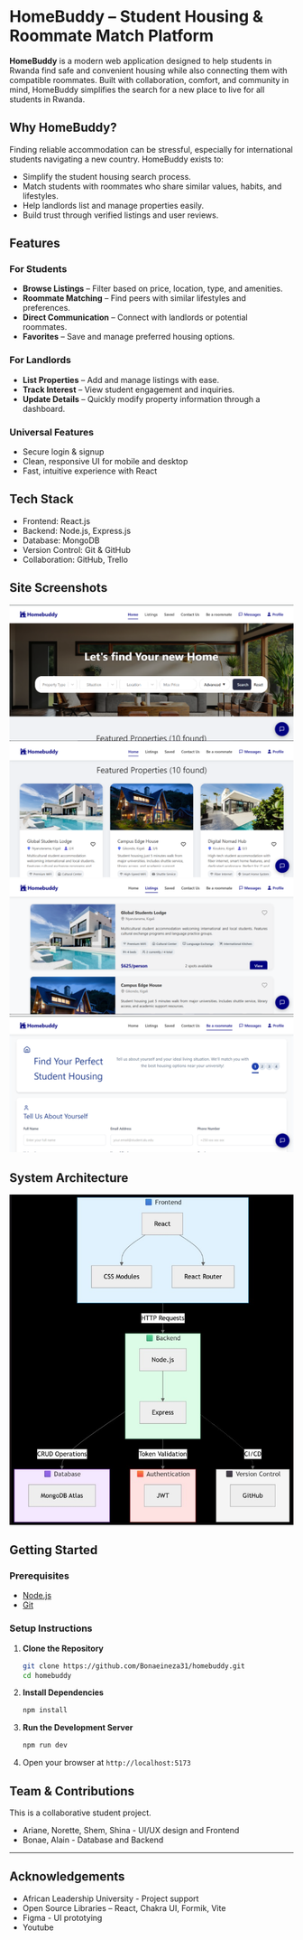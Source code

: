 # HomeBuddy – Student Housing & Roommate Match Platform

**HomeBuddy** is a modern web application designed to help students in Rwanda find safe and convenient housing while also connecting them with compatible roommates. Built with collaboration, comfort, and community in mind, HomeBuddy simplifies the search for a new place to live for all students in Rwanda.

## Why HomeBuddy?

Finding reliable accommodation can be stressful, especially for international students navigating a new country. HomeBuddy exists to:

- Simplify the student housing search process.
- Match students with roommates who share similar values, habits, and lifestyles.
- Help landlords list and manage properties easily.
- Build trust through verified listings and user reviews.

## Features

### For Students

- **Browse Listings** – Filter based on price, location, type, and amenities.
- **Roommate Matching** – Find peers with similar lifestyles and preferences.
- **Direct Communication** – Connect with landlords or potential roommates.
- **Favorites** – Save and manage preferred housing options.

### For Landlords

- **List Properties** – Add and manage listings with ease.
- **Track Interest** – View student engagement and inquiries.
- **Update Details** – Quickly modify property information through a dashboard.

### Universal Features

- Secure login & signup
- Clean, responsive UI for mobile and desktop
- Fast, intuitive experience with React

## Tech Stack

- Frontend: React.js
- Backend: Node.js, Express.js
- Database: MongoDB
- Version Control: Git & GitHub
- Collaboration: GitHub, Trello

## Site Screenshots

![Home Screenshot](./assets/home1.png)
![Home Screenshot](./assets/home2.png)
![Listings Screenshot](./assets/listings.png)
![Roommate matching Screenshot](./assets/roommate-matching.png)

## System Architecture

![System Design](./assets/system%20design.jpg)

## Getting Started

### Prerequisites

- [Node.js](https://nodejs.org/)
- [Git](https://git-scm.com/)

### Setup Instructions

1. **Clone the Repository**
   ```bash
   git clone https://github.com/Bonaeineza31/homebuddy.git
   cd homebuddy
   ```
2. **Install Dependencies**
   ```bash
   npm install
   ```
3. **Run the Development Server**
   ```bash
   npm run dev
   ```
4. Open your browser at `http://localhost:5173`

## Team & Contributions

This is a collaborative student project.

- Ariane, Norette, Shem, Shina - UI/UX design and Frontend
- Bonae, Alain - Database and Backend

---

## Acknowledgements

- African Leadership University - Project support
- Open Source Libraries – React, Chakra UI, Formik, Vite
- Figma - UI prototying
- Youtube
